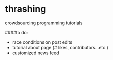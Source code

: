 # thrashing
crowdsourcing programming tutorials

<!-- http://stackoverflow.com/questions/12609701/has-anyone-found-a-way-to-handle-code-in-wysihtml5-pleasantly -->
####to do:
* race conditions on post edits
* tutorial about page (# likes, contributors...etc.)
* customized news feed
